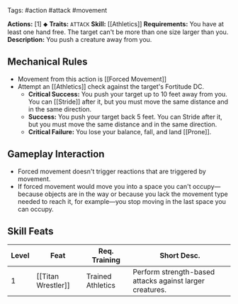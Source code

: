 Tags: #action #attack #movement 

**Actions:** [1] ⬥
**Traits:** `ATTACK`
**Skill:** [[Athletics]]
**Requirements:** You have at least one hand free. The target can't be more than one size larger than you.
**Description:** You push a creature away from you.

## Mechanical Rules

- Movement from this action is [[Forced Movement]]
- Attempt an [[Athletics]] check against the target's Fortitude DC.  
	- **Critical Success:** You push your target up to 10 feet away from you. You can [[Stride]] after it, but you must move the same distance and in the same direction.  
	- **Success:** You push your target back 5 feet. You can Stride after it, but you must move the same distance and in the same direction.  
	- **Critical Failure:** You lose your balance, fall, and land [[Prone]].

## Gameplay Interaction

- Forced movement doesn't trigger reactions that are triggered by movement. 
- If forced movement would move you into a space you can't occupy—because objects are in the way or because you lack the movement type needed to reach it, for example—you stop moving in the last space you can occupy.  

## Skill Feats

| Level | Feat               | Req. Training     | Short Desc.                                              |
| ----- | ------------------ | ----------------- | -------------------------------------------------------- |
| 1     | [[Titan Wrestler]] | Trained Athletics | Perform strength-based attacks against larger creatures. |
